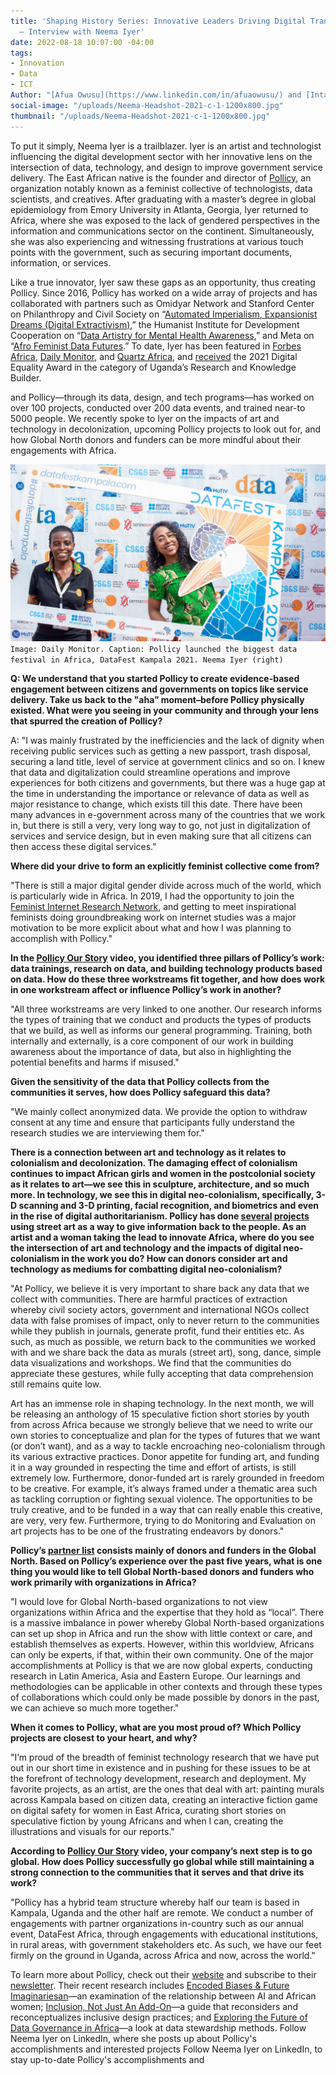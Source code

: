 ```yaml
---
title: 'Shaping History Series: Innovative Leaders Driving Digital Transformation
  – Interview with Neema Iyer'
date: 2022-08-18 10:07:00 -04:00
tags:
- Innovation
- Data
- ICT
Author: "[Afua Owusu](https://www.linkedin.com/in/afuaowusu/) and [Inta Plostins](https://www.linkedin.com/in/intaplostins/)"
social-image: "/uploads/Neema-Headshot-2021-c-1-1200x800.jpg"
thumbnail: "/uploads/Neema-Headshot-2021-c-1-1200x800.jpg"
---
```


To put it simply, Neema Iyer is a trailblazer. Iyer is an artist and technologist influencing the digital development sector with her innovative lens on the intersection of data, technology, and design to improve government service delivery. The East African native is the founder and director of [Pollicy](https://pollicy.org/), an organization notably known as a feminist collective of technologists, data scientists, and creatives. After graduating with a master’s degree in global epidemiology from Emory University in Atlanta, Georgia, Iyer returned to Africa, where she was exposed to the lack of gendered perspectives in the information and communications sector on the continent. Simultaneously, she was also experiencing and witnessing frustrations at various touch points with the government, such as securing important documents, information, or services. 

Like a true innovator, Iyer saw these gaps as an opportunity, thus creating Pollicy. Since 2016, Pollicy has worked on a wide array of projects and has collaborated with partners such as Omidyar Network and Stanford Center on Philanthropy and Civil Society on “[Automated Imperialism, Expansionist Dreams (Digital Extractivism)](https://pollicy.org/projects/automated-imperialism-expansionist-dreams-digital-extractivism/),” the Humanist Institute for Development Cooperation on “[Data Artistry for Mental Health Awareness](https://pollicy.org/projects/data-artistry-for-mental-health-awareness/),” and Meta on “[Afro Feminist Data Futures](https://pollicy.org/projects/afro-feminist-data-futures/).” To date, Iyer has been featured in [Forbes Africa](https://www.forbesafrica.com/entrepreneurs/2021/06/18/driving-feminist-data-for-change/), [Daily Monitor](https://www.monitor.co.ug/uganda/magazines/full-woman/neema-iyer-blazing-a-trail-in-technology-and-data-3492776), and [Quartz Africa](https://qz.com/africa/2062305/meet-the-female-entrepreneurs-leading-innovation-in-africa/#14), and [received](https://pctechmag.com/2021/07/code-announces-winners-for-the-inaugural-digital-equality-awards/) the 2021 Digital Equality Award in the category of Uganda’s Research and Knowledge Builder. 

and Pollicy—through its data,  design, and tech programs—has worked on over 100 projects, conducted over 200 data events, and trained near-to 5000 people. We recently spoke to Iyer on the impacts of art and technology in decolonization, upcoming Pollicy projects to look out for, and how Global North donors and funders can be more mindful about their engagements with Africa. 

![Neema-Daily-Monitor.jpg](/uploads/Neema-Daily-Monitor.jpg)`Image: Daily Monitor. Caption: Pollicy launched the biggest data festival in Africa, DataFest Kampala 2021. Neema Iyer (right)`

<!--more-->

**Q: We understand that you started Pollicy to create evidence-based engagement between citizens and governments on topics like service delivery. Take us back to the "aha” moment–before Pollicy physically existed. What were you seeing in your community and through your lens that spurred the creation of Pollicy?**

A: "I was mainly frustrated by the inefficiencies and the lack of dignity when receiving public services such as getting a new passport, trash disposal, securing a land title, level of service at government clinics and so on. I knew that data and digitalization could streamline operations and improve experiences for both citizens and governments, but there was a huge gap at the time in understanding the importance or relevance of data as well as major resistance to change, which exists till this date. There have been many advances in e-government across many of the countries that we work in, but there is still a very, very long way to go, not just in digitalization of services and service design, but in even making sure that all citizens can then access these digital services."

**Where did your drive to form an explicitly feminist collective come from?** 

"There is still a major digital gender divide across much of the world, which is particularly wide in Africa. In 2019, I had the opportunity to join the [Feminist Internet Research Network](https://www.apc.org/en/project/firn-feminist-internet-research-network), and getting to meet inspirational feminists doing groundbreaking work on internet studies was a major motivation to be more explicit about what and how I was planning to accomplish with Pollicy."

**In the [Pollicy Our Story](https://www.youtube.com/watch?v=MBaBEAcgbp0&t=5s) video, you identified three pillars of Pollicy’s work: data trainings, research on data, and building technology products based on data. How do these three workstreams fit together, and how does work in one workstream affect or influence Pollicy’s work in another?**

"All three workstreams are very linked to one another. Our research informs the types of training that we conduct and products the types of products that we build, as well as informs our general programming. Training, both internally and externally, is a core component of our work in building awareness about the importance of data, but also in highlighting the potential benefits and harms if misused."

**Given the sensitivity of the data that Pollicy collects from the communities it serves, how does Pollicy safeguard this data?**

"We mainly collect anonymized data. We provide the option to withdraw consent at any time and ensure that participants fully understand the research studies we are interviewing them for."

**There is a connection between art and technology as it relates to colonialism and decolonization. The damaging effect of colonialism continues to impact African girls and women in the postcolonial society as it relates to art—we see this in sculpture, architecture, and so much more. In technology, we see this in digital neo-colonialism, specifically, 3-D scanning and 3-D printing, facial recognition, and biometrics and even in the rise of digital authoritarianism. Pollicy has done [several](https://pollicy.org/projects/art-and-covid-misinformation-project/) [projects](https://pollicy.org/projects/createyourkampala/) using street art as a way to give information back to the people. As an artist and a woman taking the lead to innovate Africa, where do you see the intersection of art and technology and the impacts of digital neo-colonialism in the work you do? How can donors consider art and technology as mediums for combatting digital neo-colonialism?**

"At Pollicy, we believe it is very important to share back any data that we collect with communities. There are harmful practices of extraction whereby civil society actors, government and international NGOs collect data with false promises of impact, only to never return to the communities while they publish in journals, generate profit, fund their entities etc. As such, as much as possible, we return back to the communities we worked with and we share back the data as murals (street art), song, dance, simple data visualizations and workshops. We find that the communities do appreciate these gestures, while fully accepting that data comprehension still remains quite low. 

Art has an immense role in shaping technology. In the next month, we will be releasing an anthology of 15 speculative fiction short stories by youth from across Africa because we strongly believe that we need to write our own stories to conceptualize and plan for the types of futures that we want (or don’t want), and as a way to tackle encroaching neo-colonialism through its various extractive practices. Donor appetite for funding art, and funding it in a way grounded in respecting the time and effort of artists, is still extremely low. Furthermore, donor-funded art is rarely grounded in freedom to be creative. For example, it’s always framed under a thematic area such as tackling corruption or fighting sexual violence. The opportunities to be truly creative, and to be funded in a way that can really enable this creative, are very, very few. Furthermore, trying to do Monitoring and Evaluation on art projects has to be one of the frustrating endeavors by donors."

**Pollicy’s [partner list](https://pollicy.org/about#partners_list_4) consists mainly of donors and funders in the Global North. Based on Pollicy’s experience over the past five years, what is one thing you would like to tell Global North-based donors and funders who work primarily with organizations in Africa?**

"I would love for Global North-based organizations to not view organizations within Africa and the expertise that they hold as “local”. There is a massive imbalance in power whereby Global North-based organizations can set up shop in Africa and run the show with little context or care, and establish themselves as experts. However, within this worldview, Africans can only be experts, if that, within their own community. One of the major accomplishments at Pollicy is that we are now global experts, conducting research in Latin America, Asia and Eastern Europe. Our learnings and methodologies can be applicable in other contexts and through these types of collaborations which could only be made possible by donors in the past, we can achieve so much more together."

**When it comes to Pollicy, what are you most proud of? Which Pollicy projects are closest to your heart, and why?**

"I’m proud of the breadth of feminist technology research that we have put out in our short time in existence and in pushing for these issues to be at the forefront of technology development, research and deployment. My favorite projects, as an artist, are the ones that deal with art: painting murals across Kampala based on citizen data, creating an interactive fiction game on digital safety for women in East Africa, curating short stories on speculative fiction by young Africans and when I can, creating the illustrations and visuals for our reports."

**According to [Pollicy Our Story](https://www.youtube.com/watch?v=MBaBEAcgbp0&t=5s) video, your company’s next step is to go global. How does Pollicy successfully go global while still maintaining a strong connection to the communities that it serves and that drive its work?**

"Pollicy has a hybrid team structure whereby half our team is based in Kampala, Uganda and the other half are remote. We conduct a number of engagements with partner organizations in-country such as our annual event, DataFest Africa, through engagements with educational institutions, in rural areas, with government stakeholders etc. As such, we have our feet firmly on the ground in Uganda, across Africa and now, across the world."

To learn more about Pollicy, check out their [website](https://pollicy.org/) and subscribe to their [newsletter](https://pollicy.us17.list-manage.com/subscribe/post?u=5036b2982f29f7269b0ed7775&id=871f3eddb8). Their recent research includes [Encoded Biases & Future Imaginariesan](https://pollicy.org/resource/encoded-biases-future-imaginaries/)—an examination of the relationship between AI and African women; [Inclusion, Not Just An Add-On](https://pollicy.org/resource/inclusion-not-just-an-add-on/)—a guide that reconsiders and reconceptualizes inclusive design practices; and [Exploring the Future of Data Governance in Africa](https://pollicy.org/resource/exploring-the-future-of-data-governance-in-africa/)—a look at data stewardship methods. Follow Neema Iyer on LinkedIn, where she posts up about Pollicy's accomplishments and interested projects 
Follow Neema Iyer on LinkedIn, to stay up-to-date Pollicy's accomplishments and 